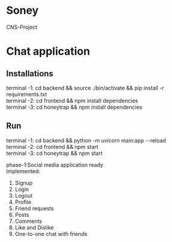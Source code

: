 # Soney
CNS-Project<br>


# Chat application

## Installations
terminal -1: cd backend && source ./bin/activate && pip install -r requirements.txt <br>
terminal -2: cd frontend && npm install dependencies<br>
terminal -3: cd honeytrap && npm install dependencies<br>
## Run
terminal -1: cd backend  && python -m uvicorn main:app --reload<br>
terminal -2: cd frontend && npm start<br>
terminal -3: cd honeytrap &&  npm start<br>


phase-1:Social media application ready<br>
Implemented:<br>
1. Signup<br>
2. Login<br>
3. Logout<br>
4. Profile<br>
5. Friend requests<br>
5. Posts<br>
6. Comments<br>
7. Like and Dislike<br>
7. One-to-one chat with friends<br>



